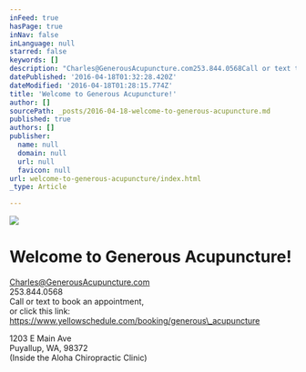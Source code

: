 ```yaml
---
inFeed: true
hasPage: true
inNav: false
inLanguage: null
starred: false
keywords: []
description: "Charles@GenerousAcupuncture.com253.844.0568Call or text to book an appointment,or click this link:\_https://www.yellowschedule.com/booking/generous_acupuncture"
datePublished: '2016-04-18T01:32:28.420Z'
dateModified: '2016-04-18T01:28:15.774Z'
title: 'Welcome to Generous Acupuncture!'
author: []
sourcePath: _posts/2016-04-18-welcome-to-generous-acupuncture.md
published: true
authors: []
publisher:
  name: null
  domain: null
  url: null
  favicon: null
url: welcome-to-generous-acupuncture/index.html
_type: Article

---
```

![](https://the-grid-user-content.s3-us-west-2.amazonaws.com/28602525-f2ae-4dc8-af92-ffe9e54a2657.jpg)

# Welcome to Generous Acupuncture!

Charles@GenerousAcupuncture.com  
253.844.0568  
Call or text to book an appointment,  
or click this link: https://www.yellowschedule.com/booking/generous\_acupuncture

1203 E Main Ave  
Puyallup, WA, 98372  
(Inside the Aloha Chiropractic Clinic)